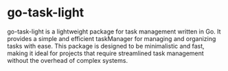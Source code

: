 # go-task-light
go-task-light is a lightweight package for task management written in Go. It provides a simple and efficient taskManager for managing and organizing tasks with ease. This package is designed to be minimalistic and fast, making it ideal for projects that require streamlined task management without the overhead of complex systems.
